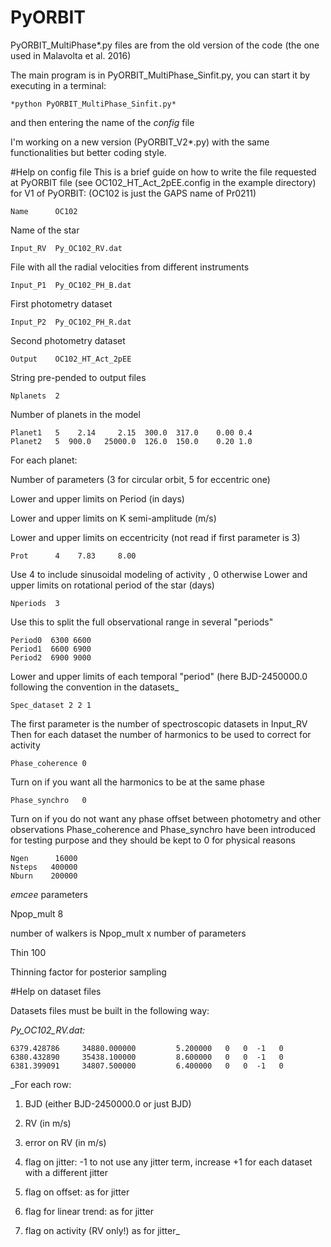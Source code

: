 # PyORBIT
PyORBIT_MultiPhase*.py files are from the old version of the code (the one used in Malavolta et al. 2016)

The main program is in PyORBIT_MultiPhase_Sinfit.py, you can start it by executing in a terminal:

    *python PyORBIT_MultiPhase_Sinfit.py*

and then entering the name of the *config* file

I'm working on a new version (PyORBIT_V2*.py) with the same functionalities but better coding style.


#Help on config file
This is a brief guide on how to write the file requested at PyORBIT  file (see OC102_HT_Act_2pEE.config in the example directory) for V1 of PyORBIT:
(OC102 is just the GAPS name of Pr0211)

    Name      OC102
Name of the star

    Input_RV  Py_OC102_RV.dat
File with all the radial velocities from different instruments

    Input_P1  Py_OC102_PH_B.dat
First photometry dataset

    Input_P2  Py_OC102_PH_R.dat
Second photometry dataset

    Output    OC102_HT_Act_2pEE
String pre-pended to output files

    Nplanets  2
Number of planets in the model

    Planet1   5    2.14     2.15  300.0  317.0    0.00 0.4
    Planet2   5  900.0   25000.0  126.0  150.0    0.20 1.0
For each planet:

Number of parameters (3 for circular orbit, 5 for eccentric one)

Lower and upper limits on Period (in days)

Lower and upper limits on K semi-amplitude (m/s)

Lower and upper limits on eccentricity (not read if first parameter is 3)



    Prot      4    7.83     8.00
Use 4 to include sinusoidal modeling of activity , 0 otherwise
  Lower and upper limits on rotational period of the star (days)

    Nperiods  3
Use this to split the full observational range in several "periods"

    Period0  6300 6600
    Period1  6600 6900
    Period2  6900 9000
Lower and upper limits of each temporal "period" (here BJD-2450000.0 following the convention in the datasets_

    Spec_dataset 2 2 1
The first parameter is the number of spectroscopic datasets in Input_RV
  Then for each dataset the number of harmonics to be used to correct for activity

    Phase_coherence 0
Turn on if you want all the harmonics to be at the same phase

    Phase_synchro   0
Turn on if you do not want any phase offset between photometry and other observations
  Phase_coherence and Phase_synchro have been introduced for testing purpose and they should be kept to 0 for physical reasons

    Ngen      16000  
    Nsteps   400000
    Nburn    200000
*emcee* parameters

  Npop_mult     8

number of walkers is Npop_mult x number of parameters

  Thin        100

Thinning factor for posterior sampling


#Help on dataset files

Datasets files must be built in the following way:

_Py_OC102_RV.dat:_

    6379.428786     34880.000000         5.200000   0   0  -1   0
    6380.432890     35438.100000         8.600000   0   0  -1   0
    6381.399091     34807.500000         6.400000   0   0  -1   0

_For each row:

1. BJD (either BJD-2450000.0 or just BJD)

2. RV (in m/s)

3. error on RV (in m/s)

4. flag on jitter: -1 to not use any jitter term, increase +1 for each dataset with a different jitter

5. flag on offset: as for jitter

6. flag for linear trend: as for jitter

7. flag on activity (RV only!) as for jitter_
